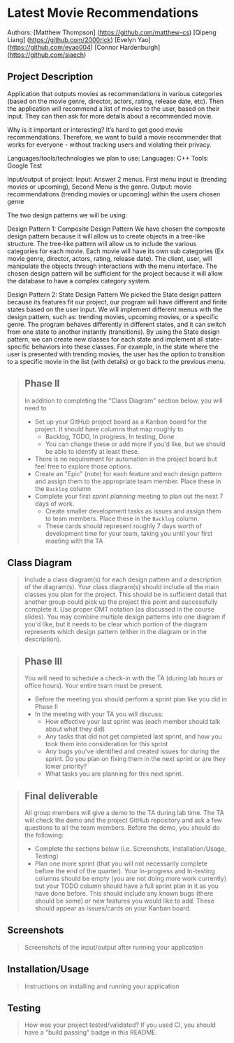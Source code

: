  # Latest Movie Recommendations
 
Authors: [Matthew Thompson] (https://github.com/matthew-cs)
[Qipeng Liang] (https://github.com/2000rick)
[Evelyn Yao] (https://github.com/eyao004)
[Connor Hardenburgh] (https://github.com/siaech)


## Project Description
Application that outputs movies as recommendations in various categories (based on the movie genre, director, actors, rating, release date, etc). Then the application will recommend a list of movies to the user, based on their input. They can then ask for more details about a recommended movie.

Why is it important or interesting?
It’s hard to get good movie recommendations. Therefore, we want to build a movie recommender that works for everyone - without tracking users and violating their privacy.

Languages/tools/technologies we plan to use:
Languages:
C++
Tools:
Google Test

Input/output of project:
Input: Answer 2 menus. First menu input is (trending movies or upcoming), Second Menu is the genre.
Output: movie recommendations (trending movies or upcoming) within the users chosen genre

The two design patterns we will be using:

Design Pattern 1: Composite Design Pattern
We have chosen the composite design pattern because it will allow us to create objects in a tree-like structure. The tree-like pattern will allow us to include the various categories for each movie. Each movie will have its own sub categories (Ex movie genre, director, actors, rating, release date). The client, user, will manipulate the objects through interactions with the menu interface. The chosen design pattern will be sufficient for the project because it will allow the database to have a complex category system. 

Design Pattern 2: State Design Pattern
We picked the State design pattern because its features fit our project, our program will have different and finite states based on the user input. We will implement different menus with the design pattern, such as: trending movies, upcoming movies, or a specific genre. The program behaves differently in different states, and it can switch from one state to another instantly (transitions). By using the State design pattern, we can create new classes for each state and implement all state-specific behaviors into these classes. For example, in the state where the user is presented with trending movies, the user has the option to transition to a specific movie in the list (with details) or go back to the previous menu.


 > ## Phase II
 > In addition to completing the "Class Diagram" section below, you will need to 
 > * Set up your GitHub project board as a Kanban board for the project. It should have columns that map roughly to 
 >   * Backlog, TODO, In progress, In testing, Done
 >   * You can change these or add more if you'd like, but we should be able to identify at least these.
 > * There is no requirement for automation in the project board but feel free to explore those options.
 > * Create an "Epic" (note) for each feature and each design pattern and assign them to the appropriate team member. Place these in the `Backlog` column
 > * Complete your first *sprint planning* meeting to plan out the next 7 days of work.
 >   * Create smaller development tasks as issues and assign them to team members. Place these in the `Backlog` column.
 >   * These cards should represent roughly 7 days worth of development time for your team, taking you until your first meeting with the TA
## Class Diagram
 > Include a class diagram(s) for each design pattern and a description of the diagram(s). Your class diagram(s) should include all the main classes you plan for the project. This should be in sufficient detail that another group could pick up the project this point and successfully complete it. Use proper OMT notation (as discussed in the course slides). You may combine multiple design patterns into one diagram if you'd like, but it needs to be clear which portion of the diagram represents which design pattern (either in the diagram or in the description). 
 
 > ## Phase III
 > You will need to schedule a check-in with the TA (during lab hours or office hours). Your entire team must be present. 
 > * Before the meeting you should perform a sprint plan like you did in Phase II
 > * In the meeting with your TA you will discuss: 
 >   - How effective your last sprint was (each member should talk about what they did)
 >   - Any tasks that did not get completed last sprint, and how you took them into consideration for this sprint
 >   - Any bugs you've identified and created issues for during the sprint. Do you plan on fixing them in the next sprint or are they lower priority?
 >   - What tasks you are planning for this next sprint.

 > ## Final deliverable
 > All group members will give a demo to the TA during lab time. The TA will check the demo and the project GitHub repository and ask a few questions to all the team members. 
 > Before the demo, you should do the following:
 > * Complete the sections below (i.e. Screenshots, Installation/Usage, Testing)
 > * Plan one more sprint (that you will not necessarily complete before the end of the quarter). Your In-progress and In-testing columns should be empty (you are not doing more work currently) but your TODO column should have a full sprint plan in it as you have done before. This should include any known bugs (there should be some) or new features you would like to add. These should appear as issues/cards on your Kanban board. 
 
 ## Screenshots
 > Screenshots of the input/output after running your application
 ## Installation/Usage
 > Instructions on installing and running your application
 ## Testing
 > How was your project tested/validated? If you used CI, you should have a "build passing" badge in this README.
 
